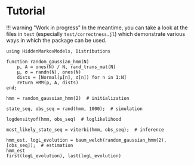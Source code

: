 # Tutorial

!!! warning "Work in progress"
    In the meantime, you can take a look at the files in `test` (especially `test/correctness.jl`) which demonstrate various ways in which the package can be used.

```@repl
using HiddenMarkovModels, Distributions

function random_gaussian_hmm(N)
    p, A = ones(N) / N, rand_trans_mat(N)
    μ, σ = randn(N), ones(N)
    dists = [Normal(μ[n], σ[n]) for n in 1:N]
    return HMM(p, A, dists)
end;

hmm = random_gaussian_hmm(2)  # initialization

state_seq, obs_seq = rand(hmm, 1000);  # simulation

logdensityof(hmm, obs_seq)  # loglikelihood

most_likely_state_seq = viterbi(hmm, obs_seq);  # inference

hmm_est, logL_evolution = baum_welch(random_gaussian_hmm(2), [obs_seq]);  # estimation
hmm_est
first(logL_evolution), last(logL_evolution)
```